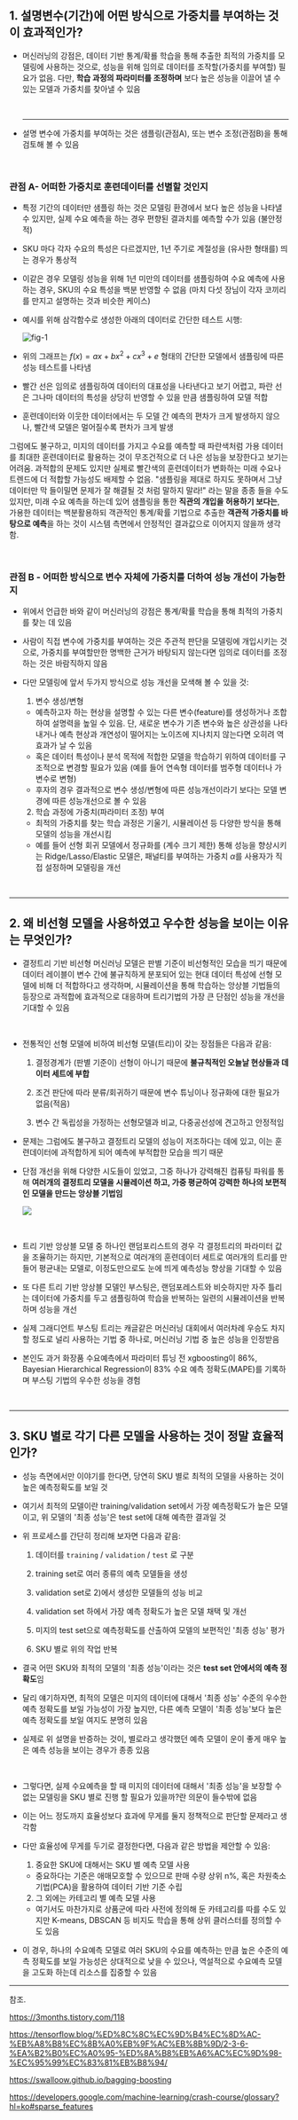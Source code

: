##  1. 설명변수(기간)에 어떤 방식으로 가중치를 부여하는 것이 효과적인가?

- 머신러닝의 강점은, 데이터 기반 통계/확룔 학습을 통해 추출한 최적의 가중치를 모델링에 사용하는 것으로, 성능을 위해 임의로 데이터를 조작할(가중치를 부여할) 필요가 없음. 다만, **학습 과정의 파라미터를 조정하며** 보다 높은 성능을 이끌어 낼 수 있는 모델과 가중치를 찾아낼 수 있음

  <br/>

  ___

- 설명 변수에 가중치를 부여하는 것은 샘플링(관점A), 또는 변수 조정(관점B)을 통해 검토해 볼 수 있음

  <br/>

### 관점 A- 어떠한 가중치로 훈련데이터를 선별할 것인지 

- 특정 기간의 데이터만 샘플링 하는 것은 모델링 환경에서 보다 높은 성능을 나타낼 수 있지만, 실제 수요 예측을 하는 경우 편향된 결과치를 예측할 수가 있음 (불안정적)

- SKU 마다 각자 수요의 특성은 다르겠지만, 1년 주기로 계절성을 (유사한 형태를) 띄는 경우가 통상적

- 이같은 경우 모델링 성능을 위해 1년 미만의 데이터를 샘플링하여 수요 예측에 사용하는 경우, SKU의 수요 특성을 백분 반영할 수 없음 (마치 다섯 장님이 각자 코끼리를 만지고 설명하는 것과 비슷한 케이스)

- 예시를 위해 삼각함수로 생성한 아래의 데이터로 간단한 테스트 시행:

  ![fig-1](fig-1.png)

- 위의 그래프는 $f(x) = ax+bx^2+cx^3 + e$ 형태의 간단한 모델에서 샘플링에 따른 성능 테스트를 나타냄

- 빨간 선은 임의로 샘플링하여 데이터의 대표성을 나타낸다고 보기 어렵고, 파란 선은 그나마 데이터의 특성을 상당히 반영할 수 있을 만큼 샘플링하여 모델 적합

- 훈련데이터와 이웃한 데이터에서는 두 모델 간 예측의 편차가 크게 발생하지 않으나, 빨간색 모델은 멀어질수록 편차가 크게 발생

그럼에도 불구하고, 미지의 데이터를 가지고 수요를 예측할 때 파란색처럼 가용 데이터를 최대한 훈련데이터로 활용하는 것이 무조건적으로 더 나은 성능을 보장한다고 보기는 어려움. 과적합의 문제도 있지만 실제로 빨간색의 훈련데이터가 변화하는 미래 수요나 트렌드에 더 적합할 가능성도 배제할 수 없음. "샘플링을 제대로 하지도 못하며서 그냥 데이터만 막 들이밀면 문제가 잘 해결될 것 처럼 말하지 말라!" 라는 말을 종종 들을 수도 있지만, 미래 수요 예측을 하는데 있어 샘플링을 통한 **직관의 개입을 허용하기 보다는**, 가용한 데이터는 백분활용하되 객관적인 통계/확률 기법으로 추출한 **객관적 가중치를 바탕으로 예측**을 하는 것이 시스템 측면에서 안정적인 결과값으로 이어지지 않을까 생각함.

<br/>

### 관점 B - 어떠한 방식으로 변수 자체에 가중치를 더하여 성능 개선이 가능한지

- 위에서 언급한 바와 같이 머신러닝의 강점은 통계/확률 학습을 통해 최적의 가중치를 찾는 데 있음

- 사람이 직접 변수에 가중치를 부여하는 것은 주관적 판단을 모델링에 개입시키는 것으로, 가중치를 부여할만한 명백한 근거가 바탕되지 않는다면 임의로 데이터를 조정하는 것은 바람직하지 않음

- 다만 모델링에 앞서 두가지 방식으로 성능 개선을 모색해 볼 수 있을 것:

  1) 변수 생성/변형

  - 예측하고자 하는 현상을 설명할 수 있는 다른 변수(feature)를 생성하거나 조합하여 설명력을 높일 수 있음. 단, 새로운 변수가 기존 변수와 높은 상관성을 나타내거나 예측 현상과 개연성이 떨어지는 노이즈에 지나치지 않는다면  오히려 역효과가 날 수 있음
  - 혹은 데이터 특성이나 분석 목적에 적합한 모델을 학습하기 위하여 데이터를 구조적으로 변경할 필요가 있음 (예를 들어 연속형 데이터를 범주형 데이터나 가변수로 변형)
  - 후자의 경우 결과적으로 변수 생성/변형에 따른 성능개선이라기 보다는 모델 변경에 따른 성능개선으로 볼 수 있음

  2) 학습 과정에 가중치(파라미터 조정) 부여

  - 최적의 가중치를 찾는 학습 과정은 기울기, 시뮬레이션 등 다양한 방식을 통해 모델의 성능을 개선시킴
  - 예를 들어 선형 회귀 모델에서 정규화를 (계수 크기 제한) 통해 성능을 향상시키는 Ridge/Lasso/Elastic 모델은, 패널티를 부여하는 가중치 $\alpha$를 사용자가 직접 설정하며 모델링을 개선

<br/>

___

## 2. 왜 비선형 모델을 사용하였고 우수한 성능을 보이는 이유는 무엇인가?

- 결정트리 기반 비선형 머신러닝 모델은 판별 기준이 비선형적인 모습을 띄기 때문에 데이터 레이블이 변수 간에 불규칙하게 분포되어 있는 현대 데이터 특성에 선형 모델에 비해 더 적합하다고 생각하며, 시뮬레이션을 통해 학습하는 앙상블 기법들의 등장으로 과적합에 효과적으로 대응하며 트리기법의 가장 큰 단점인 성능을 개선을 기대할 수 있음

  <br/>

- 전통적인 선형 모델에 비하여 비선형 모델(트리)이 갖는 장점들은 다음과 같음:

  1) 결정경계가 (판별 기준이) 선형이 아니기 때문에 **불규칙적인 오늘날 현상들과 데이터 세트에 부합**

  2) 조건 판단에 따라 분류/회귀하기 때문에 변수 튜닝이나 정규화에 대한 필요가 없음(적음) 

  3) 변수 간 독립성을 가정하는 선형모델과 비교, 다중공선성에 견고하고 안정적임

- 문제는 그럼에도 불구하고 결정트리 모델의 성능이 저조하다는 데에 있고, 이는 훈련데이터에 과적합하게 되어 예측에 부적합한 모습을 띄기 때문

- 단점 개선을 위해 다양한 시도들이 있었고, 그중 하나가 강력해진 컴퓨팅 파워를 통해 **여러개의 결정트리 모델을 시뮬레이션 하고, 가중 평균하여 강력한 하나의 보편적인 모델을 만드는 앙상블 기법임**

  ![](https://swalloow.github.io/assets/images/agg_result.png)

  <br/>

- 트리 기반 앙상블 모델 중 하나인 랜덤포리스트의 경우 각 결정트리의 파라미터 값을 조율하기는 하지만, 기본적으로 여러개의 훈련데이터 세트로 여러개의 트리를 만들어 평균내는 모델로, 이정도만으로도 눈에 띄게 예측성능 향상을 기대할 수 있음

- 또 다른 트리 기반 앙상블 모델인 부스팅은, 랜덤포레스트와 비슷하지만 자주 틀리는 데이터에 가중치를 두고 샘플링하여 학습을 반복하는 일련의 시뮬레이션을 반복하며 성능을 개선

- 실제 그래디언트 부스팅 트리는 캐글같은 머신러닝 대회에서 여러차례 우승도 차지할 정도로 널리 사용하는 기법 중 하나로, 머신러닝 기법 중 높은 성능을 인정받음

- 본인도 과거 화장품 수요예측에서 파라미터 튜닝 전 xgboosting이 86%, Bayesian Hierarchical Regression이 83% 수요 예측 정확도(MAPE)를 기록하며 부스팅 기법의 우수한 성능을 경험

<br/>

___

## 3. SKU 별로 각기 다른 모델을 사용하는 것이 정말 효율적인가?

- 성능 측면에서만 이야기를 한다면, 당연히 SKU 별로 최적의 모델을 사용하는 것이 높은 예측정확도를 보일 것

- 여기서 최적의 모델이란 training/validation set에서 가장 예측정확도가 높은 모델이고, 위 모델의 '최종 성능'은 test set에 대해 예측한 결과일 것

- 위 프로세스를 간단히 정리해 보자면 다음과 같음:

  1) 데이터를 `training` / `validation` / `test` 로 구분

  2) training set로 여러 종류의 예측 모델들을 생성

  3) validation set로 2)에서 생성한 모델들의 성능 비교

  4) validation set 하에서 가장 예측 정확도가 높은 모델 채택 및 개선

  5) 미지의 test set으로 예측정확도를 산출하여 모델의 보편적인 '최종 성능' 평가

  6) SKU 별로 위의 작업 반복

- 결국 어떤 SKU와 최적의 모델의 '최종 성능'이라는 것은 **test set 안에서의 예측 정확도**임

- 달리 얘기하자면, 최적의 모델은 미지의 데이터에 대해서 '최종 성능' 수준의 우수한 예측 정확도를 보일 가능성이 가장 높지만, 다른 예측 모델이 '최종 성능'보다 높은 예측 정확도를 보일 여지도 분명히 있음

- 실제로 위 설명을 반증하는 것이, 별로라고 생각했던 예측 모델이 운이 좋게 매우 높은 예측 성능을 보이는 경우가 종종 있음

  <br/>

- 그렇다면, 실제 수요예측을 할 때 미지의 데이터에 대해서 '최종 성능'을 보장할 수 없는 모델링을 SKU 별로 진행 할 필요가 있을까?란 의문이 들수밖에 없음

- 이는 어느 정도까지 효율성보다 효과에 무게를 둘지 정책적으로 판단할 문제라고 생각함

- 다만 효율성에 무게를 두기로 결정한다면, 다음과 같은 방법을 제안할 수 있음:

  1) 중요한 SKU에 대해서는 SKU 별 예측 모델 사용

  - 중요하다는 기준은 애매모호할 수 있으므로 판매 수량 상위 n%, 혹은 차원축소 기법(PCA)을 활용하여 데이터 기반 기준 수립

  2) 그 외에는 카테고리 별 예측 모델 사용

  - 여기서도 마찬가지로 상품군에 따라 사전에 정의해 둔 카테고리를 따를 수도 있지만 K-means, DBSCAN 등 비지도 학습을 통해 상위 클러스터를 정의할 수도 있음

- 이 경우, 하나의 수요예측 모델로 여러 SKU의 수요를 예측하는 만큼 높은 수준의 예측 정확도를 보일 가능성은 상대적으로 낮을 수 있으나, 역설적으로 수요예측 모델을 고도화 하는데 리소스를 집중할 수 있음

___

참조. 

https://3months.tistory.com/118

https://tensorflow.blog/%ED%8C%8C%EC%9D%B4%EC%8D%AC-%EB%A8%B8%EC%8B%A0%EB%9F%AC%EB%8B%9D/2-3-6-%EA%B2%B0%EC%A0%95-%ED%8A%B8%EB%A6%AC%EC%9D%98-%EC%95%99%EC%83%81%EB%B8%94/

https://swalloow.github.io/bagging-boosting

https://developers.google.com/machine-learning/crash-course/glossary?hl=ko#sparse_features